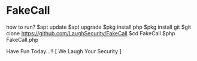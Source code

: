# FakeCall

how to run?
$apt update 
$apt upgrade
$pkg install php
$pkg install git
$git clone https://github.com/LaughSecurity/FakeCall 
$cd FakeCall 
$php FakeCall.php


Have Fun Today...!!
[ We Laugh Your Security ]


